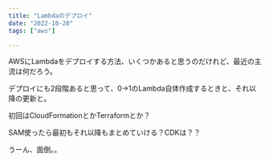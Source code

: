 ```yaml
---
title: "Lambdaのデプロイ"
date: "2022-10-28"
tags: ["aws"]

---
```


AWSにLambdaをデプロイする方法、いくつかあると思うのだけれど、最近の主流は何だろう。

デプロイにも2段階あると思って、0→1のLambda自体作成するときと、それ以降の更新と。

初回はCloudFormationとかTerraformとか？

SAM使ったら最初もそれ以降もまとめていける？CDKは？？

うーん、面倒。。
